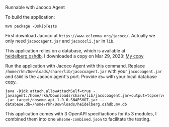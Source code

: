 Runnable with Jacoco Agent

To build the application:
```
mvn package -DskipTests
```

First download Jacoco at `https://www.eclemma.org/jacoco/`. Actually we only need `jacocoagent.jar` and `jacococli.jar` in `lib`.

This application relies on a database, which is available at [heidelberg.oshdb](https://downloads.ohsome.org/OSHDB/v1.0/europe/germany/baden-wuerttemberg/heidelberg.oshdb.mv.db). I downloaded a copy on Mar 29, 2023: [My copy](https://gtvault-my.sharepoint.com/:u:/g/personal/rhuang329_gatech_edu/EUgs3e4DjwRPkKT89tFdI9sBXkTKQw0OFVIXqy3Ta6R16g?e=EbViuV)

Run the application with Jacoco Agent with this command. Replace `/home/rkh/Downloads/share/lib/jacocoagent.jar` with your `jacocoagent.jar` and `6300` is the Jacoco agent's port. Provide `db=` with your local database copy.
```
java -Djdk.attach.allowAttachSelf=true -javaagent:/home/rkh/Downloads/share/lib/jacocoagent.jar=output=tcpserver,port=6300,destfile=jacoco.exec  -jar target/ohsome-api-1.9.0-SNAPSHOT.jar --database.db=/home/rkh/Downloads/heidelberg.oshdb.mv.db
```

This application comes with 3 OpenAPI specifiactions for its 3 modules, I combined them into one `ohsome-combined.json` to facilitate the testing.